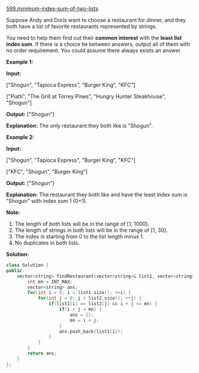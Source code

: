 [599.minimum-index-sum-of-two-lists](https://leetcode.com/problems/minimum-index-sum-of-two-lists/)  

Suppose Andy and Doris want to choose a restaurant for dinner, and they both have a list of favorite restaurants represented by strings.

You need to help them find out their **common interest** with the **least list index sum**. If there is a choice tie between answers, output all of them with no order requirement. You could assume there always exists an answer.

**Example 1:**  

  
**Input:**
  
\["Shogun", "Tapioca Express", "Burger King", "KFC"\]
  
\["Piatti", "The Grill at Torrey Pines", "Hungry Hunter Steakhouse", "Shogun"\]
  
**Output:** \["Shogun"\]
  
**Explanation:** The only restaurant they both like is "Shogun".
  

**Example 2:**  

  
**Input:**
  
\["Shogun", "Tapioca Express", "Burger King", "KFC"\]
  
\["KFC", "Shogun", "Burger King"\]
  
**Output:** \["Shogun"\]
  
**Explanation:** The restaurant they both like and have the least index sum is "Shogun" with index sum 1 (0+1).
  

**Note:**  

1.  The length of both lists will be in the range of \[1, 1000\].
2.  The length of strings in both lists will be in the range of \[1, 30\].
3.  The index is starting from 0 to the list length minus 1.
4.  No duplicates in both lists.  



**Solution:**  

```cpp
class Solution {
public:
    vector<string> findRestaurant(vector<string>& list1, vector<string>& list2) {
        int mn = INT_MAX;
        vector<string> ans;
        for(int i = 0; i < list1.size(); ++i) {
            for(int j = 0; j < list2.size(); ++j) {
                if(list1[i] == list2[j] && i + j <= mn) {
                    if(i + j < mn) {
                        ans = {};
                        mn = i + j;
                    }
                    ans.push_back(list1[i]);
                }
            }
        }
        return ans;
    }
};
```
      